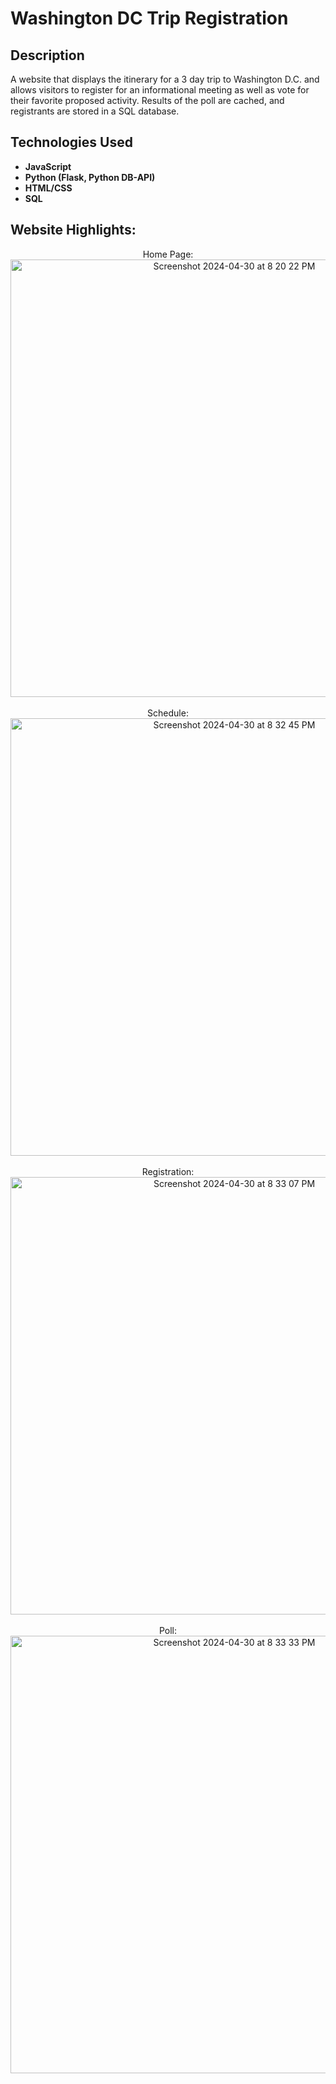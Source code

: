 <h1>Washington DC Trip Registration</h1>

<h2>Description</h2>
A website that displays the itinerary for a 3 day trip to Washington D.C. and allows visitors to register for an informational meeting as well as vote for their favorite proposed activity. Results of the poll are cached, and registrants are stored in a SQL database.
<br />


<h2>Technologies Used</h2>

- <b>JavaScript</b>
- <b>Python (Flask, Python DB-API)</b>
- <b>HTML/CSS</b>
- <b>SQL</b>

<h2>Website Highlights:</h2>

<p align="center">
Home Page: <br/>
<img width="700" alt="Screenshot 2024-04-30 at 8 20 22 PM" src="https://github.com/al-hernandez/WashingtonDCRegistration/assets/112843657/a4043e31-64d0-4580-92f7-7cabbf2346b9">
<br />
<br />
Schedule:  <br/>
<img width="700" alt="Screenshot 2024-04-30 at 8 32 45 PM" src="https://github.com/al-hernandez/WashingtonDCRegistration/assets/112843657/7d3bb335-dcf7-4e30-87a3-4c63b6761dea">
<br />
<br />
Registration: <br/>
<img width="700" alt="Screenshot 2024-04-30 at 8 33 07 PM" src="https://github.com/al-hernandez/WashingtonDCRegistration/assets/112843657/05caca9e-8864-4fda-b56c-da057f02acbb">
<br />
<br />
Poll:  <br/>
<img width="700" alt="Screenshot 2024-04-30 at 8 33 33 PM" src="https://github.com/al-hernandez/WashingtonDCRegistration/assets/112843657/73c56187-3f67-41ef-8454-85bf1711ba7d">
<br />
<br />
</p>

<!--
 ```diff
- text in red
+ text in green
! text in orange
# text in gray
@@ text in purple (and bold)@@
```
--!>
